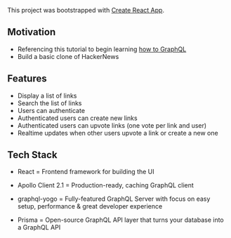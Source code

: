 This project was bootstrapped with [Create React App](https://github.com/facebook/create-react-app).

## Motivation
- Referencing this tutorial to begin learning [how to GraphQL](https://www.howtographql.com/react-apollo/1-getting-started/)
- Build a basic clone of HackerNews

## Features
- Display a list of links
- Search the list of links
- Users can authenticate
- Authenticated users can create new links
- Authenticated users can upvote links (one vote per link and user)
- Realtime updates when other users upvote a link or create a new one

## Tech Stack
- React = Frontend framework for building the UI
- Apollo Client 2.1 = Production-ready, caching GraphQL client

- graphql-yogo = Fully-featured GraphQL Server with focus on easy setup, performance & great developer experience
- Prisma = Open-source GraphQL API layer that turns your database into a GraphQL API